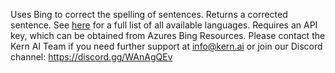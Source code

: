 Uses Bing to correct the spelling of sentences. Returns a corrected sentence. See [here](https://learn.microsoft.com/en-us/bing/search-apis/bing-news-search/reference/market-codes) for a full list of all available languages. Requires an API key, which can be obtained from Azures Bing Resources. Please contact the Kern AI Team if you need further support at info@kern.ai or join our Discord channel: https://discord.gg/WAnAgQEv 